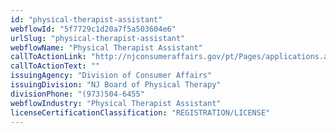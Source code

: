 ```yaml
---
id: "physical-therapist-assistant"
webflowId: "5f7729c1d20a7f5a503604e6"
urlSlug: "physical-therapist-assistant"
webflowName: "Physical Therapist Assistant"
callToActionLink: "http://njconsumeraffairs.gov/pt/Pages/applications.aspx"
callToActionText: ""
issuingAgency: "Division of Consumer Affairs"
issuingDivision: "NJ Board of Physical Therapy"
divisionPhone: "(973)504-6455"
webflowIndustry: "Physical Therapist Assistant"
licenseCertificationClassification: "REGISTRATION/LICENSE"
---
```

